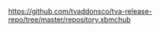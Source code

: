 <a href="https://github.com/tvaddonsco/tva-release-repo/tree/master/repository.xbmchub">https://github.com/tvaddonsco/tva-release-repo/tree/master/repository.xbmchub</a>
